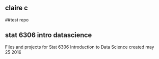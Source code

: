 ## claire c
##test repo
## stat 6306 intro datascience
Files and projects for Stat 6306 Introduction to Data Science
created may 25 2016

